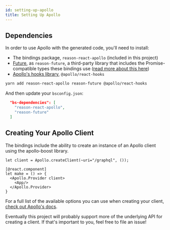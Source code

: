```yaml
---
id: setting-up-apollo
title: Setting Up Apollo
---
```


## Dependencies

In order to use Apollo with the generated code, you'll need to install:

- The bindings package, `reason-react-apollo` (included in this project)
- [Future](https://www.npmjs.com/package/reason-future), as `reason-future`, a third-party library that includes the Promise-compatible types these bindings use ([read more about this here](./promise-types.md))
- [Apollo's hooks library](https://www.npmjs.com/package/@apollo/react-hooks), `@apollo/react-hooks`

```bash
yarn add reason-react-apollo reason-future @apollo/react-hooks
```

And then update your `bsconfig.json`:

```json
  "bs-dependencies": [
    "reason-react-apollo",
    "reason-future"
  ]
```

## Creating Your Apollo Client

The bindings include the ability to create an instance of an Apollo client using the apollo-boost library.

```reason
let client = Apollo.createClient(~uri="/graphql", ());

[@react.component]
let make = () => {
  <Apollo.Provider client>
    <App/>
  </Apollo.Provider>
}
```

For a full list of the available options you can use when creating your client, [check out Apollo's docs](https://www.apollographql.com/docs/react/essentials/get-started/#configuration-options).

Eventually this project will probably support more of the underlying API for creating a client. If that's important to you, feel free to file an issue!
